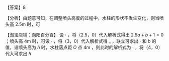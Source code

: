 【答案】8

【分析】由题意可知，在调整喷头高度的过程中，水柱的形状不发生变化，则当喷头高 $2 . 5 \mathrm { m }$ 时，可

【淘宝店铺：向阳百分百】 设 $\cdot$ ，将（2.5，0）代入解析式得出 $2 . 5 a + b + 1 = 0$ ；喷头高 $4 \mathrm { m }$ 时，可设 $\cdot$ ，将（3，0）代入解析式得 $\_$ ，联立可求出 $\cdot$ 和 $b$ 的值，设喷头高为 $h$ 时，水柱落点距 $O$ 点 $4 \mathrm { m }$ ，则此时的解析式为 $\cdot$ ，将（4，0）代入可求出 $h$
